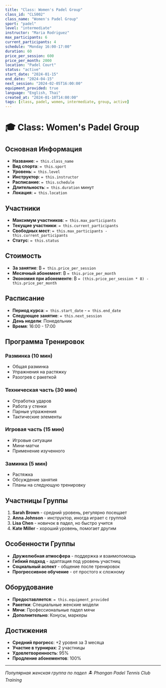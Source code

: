 ```yaml
---
title: "Class: Women's Padel Group"
class_id: "CLS002"
class_name: "Women's Padel Group"
sport: "padel"
level: "intermediate"
instructor: "Maria Rodriguez"
max_participants: 6
current_participants: 4
schedule: "Monday 16:00-17:00"
duration: 60
price_per_session: 600
price_per_month: 2000
location: "Padel Court"
status: "active"
start_date: "2024-01-15"
end_date: "2024-04-15"
next_session: "2024-02-05T16:00:00"
equipment_provided: true
language: "English, Thai"
created_at: "2024-01-10T14:00:00"
tags: [class, padel, women, intermediate, group, active]
---
```


# 🎓 Class: Women's Padel Group

## Основная Информация

- **Название**: `= this.class_name`
- **Вид спорта**: `= this.sport`
- **Уровень**: `= this.level`
- **Инструктор**: `= this.instructor`
- **Расписание**: `= this.schedule`
- **Длительность**: `= this.duration` минут
- **Локация**: `= this.location`

## Участники

- **Максимум участников**: `= this.max_participants`
- **Текущие участники**: `= this.current_participants`
- **Свободных мест**: `= this.max_participants - this.current_participants`
- **Статус**: `= this.status`

## Стоимость

- **За занятие**: ₿ `= this.price_per_session`
- **Месячный абонемент**: ₿ `= this.price_per_month`
- **Экономия при абонементе**: ₿ `= (this.price_per_session * 8) - this.price_per_month`

## Расписание

- **Период курса**: `= this.start_date` - `= this.end_date`
- **Следующее занятие**: `= this.next_session`
- **День недели**: Понедельник
- **Время**: 16:00 - 17:00

## Программа Тренировок

### Разминка (10 мин)
- Общая разминка
- Упражнения на растяжку
- Разогрев с ракеткой

### Техническая часть (30 мин)
- Отработка ударов
- Работа у стенки
- Парные упражнения
- Тактические элементы

### Игровая часть (15 мин)
- Игровые ситуации
- Мини-матчи
- Применение изученного

### Заминка (5 мин)
- Растяжка
- Обсуждение занятия
- Планы на следующую тренировку

## Участницы Группы

1. **Sarah Brown** - средний уровень, регулярно посещает
2. **Anna Johnson** - инструктор, иногда играет с группой
3. **Lisa Chen** - новичок в падел, но быстро учится
4. **Kate Miller** - хороший уровень, помогает другим

## Особенности Группы

- **Дружелюбная атмосфера** - поддержка и взаимопомощь
- **Гибкий подход** - адаптация под уровень участниц
- **Социальный аспект** - общение после тренировок
- **Прогрессивное обучение** - от простого к сложному

## Оборудование

- **Предоставляется**: `= this.equipment_provided`
- **Ракетки**: Специальные женские модели
- **Мячи**: Профессиональные падел мячи
- **Дополнительно**: Конусы, маркеры

## Достижения

- **Средний прогресс**: +2 уровня за 3 месяца
- **Участие в турнирах**: 2 участницы
- **Удовлетворенность**: 95%
- **Продление абонементов**: 100%

---

*Популярная женская группа по падел*
*🏝️ Phangan Padel Tennis Club Training*
